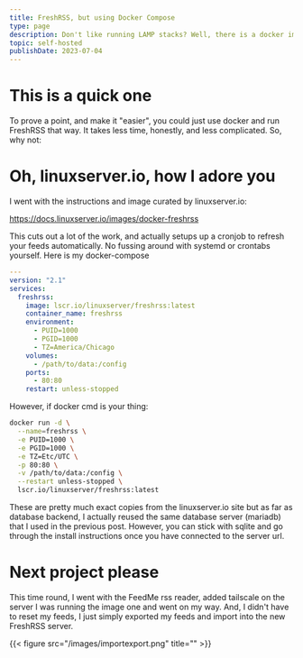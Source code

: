 ```yaml
---
title: FreshRSS, but using Docker Compose
type: page
description: Don't like running LAMP stacks? Well, there is a docker image for that.
topic: self-hosted
publishDate: 2023-07-04
---
```



# This is a quick one

To prove a point, and make it "easier", you could just use docker and run FreshRSS that way. It takes less time, honestly, and less complicated. So, why not:

# Oh, linuxserver.io, how I adore you

I went with the instructions and image curated by linuxserver.io:

https://docs.linuxserver.io/images/docker-freshrss

This cuts out a lot of the work, and actually setups up a cronjob to refresh your feeds automatically. No fussing around with systemd or crontabs yourself. Here is my docker-compose

```yml
---
version: "2.1"
services:
  freshrss:
    image: lscr.io/linuxserver/freshrss:latest
    container_name: freshrss
    environment:
      - PUID=1000
      - PGID=1000
      - TZ=America/Chicago
    volumes:
      - /path/to/data:/config
    ports:
      - 80:80
    restart: unless-stopped
```

However, if docker cmd is your thing:

```bash
docker run -d \
  --name=freshrss \
  -e PUID=1000 \
  -e PGID=1000 \
  -e TZ=Etc/UTC \
  -p 80:80 \
  -v /path/to/data:/config \
  --restart unless-stopped \
  lscr.io/linuxserver/freshrss:latest
```
These are pretty much exact copies from the linuxserver.io site but as far as database backend, I actually reused the same database server (mariadb) that I used in the previous post. However, you can stick with sqlite and go through the install instructions once you have connected to the server url. 

# Next project please

This time round, I went with the FeedMe rss reader, added tailscale on the server I was running the image one and went on my way. And, I didn't have to reset my feeds, I just simply exported my feeds and import into the new FreshRSS server. 

{{< figure src="/images/importexport.png" title="" >}}
